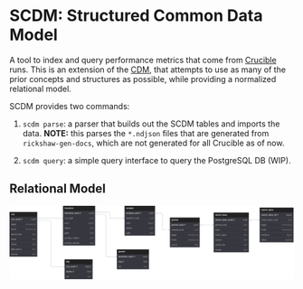 # SCDM: Structured Common Data Model

A tool to index and query performance metrics that come from [Crucible](https://github.com/perftool-incubator/crucible) runs.
This is an extension of the [CDM](https://github.com/perftool-incubator/CommonDataModel), that
attempts to use as many of the prior concepts and structures as possible, while providing
a normalized relational model.

SCDM provides two commands:

1. `scdm parse`: a parser that builds out the SCDM tables and imports the data. **NOTE:** this parses the `*.ndjson` files that
are generated from `rickshaw-gen-docs`, which are not generated for all Crucible as of now.

2. `scdm query`: a simple query interface to query the PostgreSQL DB (WIP).

## Relational Model

![Relational Model](model.svg)
